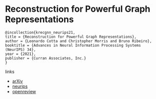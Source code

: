 # Reconstruction for Powerful Graph Representations

```
@incollection{krecgnn_neurips21,
title = {Reconstruction for Powerful Graph Representations},
author = {Leonardo Cotta and Christopher Morris and Bruno Ribeiro},
booktitle = {Advances in Neural Information Processing Systems (NeurIPS) 34},
year = {2021},
publisher = {Curran Associates, Inc.}
}
```

links
- [arXiv](https://arxiv.org/abs/2110.00577)
- [neurips](https://neurips.cc/Conferences/2021/ScheduleMultitrack?event=27462)
- [openreview](https://openreview.net/forum?id=ZKbZ4mebI9l)
